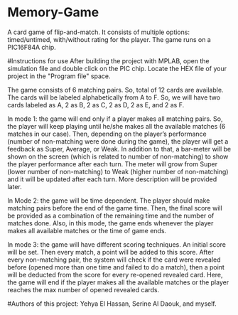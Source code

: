 # Memory-Game
A card game of flip-and-match. It consists of multiple options: timed/untimed, with/without rating for the player. The game runs on a PIC16F84A chip.

#Instructions for use
After building the project with MPLAB, open the simulation file and double click on the PIC chip. Locate the HEX file of your project in
the "Program file" space.

The game consists of 6 matching pairs. So, total of 12 cards are available. The cards will be labeled alphabetically from A to F. So,
we will have two cards labeled as A, 2 as B, 2 as C, 2 as D, 2 as E, and 2 as F.  
 
In mode 1: the game will end only if a player makes all matching pairs. So, the player will keep playing until he/she makes
all the available matches (6 matches in our case). Then, depending on the player’s performance (number of non-matching were done
during the game), the player will get a feedback as Super, Average, or Weak. In addition to that, a bar-meter will be shown on the screen
(which is related to number of non-matching) to show the player performance after each turn. The meter will grow from Super (lower number
of non-matching) to Weak (higher number of non-matching) and it will be updated after each turn. More description will be provided later.  
 
In Mode 2: the game will be time dependent. The player should make matching pairs before the end of the game time. Then, the final score
will be provided as a combination of the remaining time and the number of matches done. Also, in this mode, the game ends whenever the
player makes all available matches or the time of game ends.  
 
In mode 3: the game will have different scoring techniques. An initial score will be set. Then every match, a point will be added to
this score. After every non-matching pair, the system will check if the card were revealed before (opened more than one time and failed
to do a match), then a point will be deducted from the score for every re-opened revealed card. Here, the game will end if the player makes
all the available matches or the player reaches the max number of opened revealed cards.

#Authors of this project: Yehya El Hassan, Serine Al Daouk, and myself.
